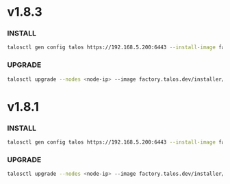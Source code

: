 # v1.8.3

### INSTALL

```bash
talosctl gen config talos https://192.168.5.200:6443 --install-image factory.talos.dev/installer/88d1f7a5c4f1d3aba7df787c448c1d3d008ed29cfb34af53fa0df4336a56040b:v1.8.3
```

### UPGRADE

```bash
talosctl upgrade --nodes <node-ip> --image factory.talos.dev/installer/88d1f7a5c4f1d3aba7df787c448c1d3d008ed29cfb34af53fa0df4336a56040b:v1.8.3
```

# v1.8.1

### INSTALL

```bash
talosctl gen config talos https://192.168.5.200:6443 --install-image factory.talos.dev/installer/88d1f7a5c4f1d3aba7df787c448c1d3d008ed29cfb34af53fa0df4336a56040b:v1.8.1
```

### UPGRADE

```bash
talosctl upgrade --nodes <node-ip> --image factory.talos.dev/installer/88d1f7a5c4f1d3aba7df787c448c1d3d008ed29cfb34af53fa0df4336a56040b:v1.8.1
```
